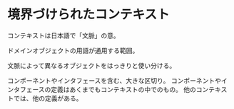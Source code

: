 # 境界づけられたコンテキスト

コンテキストは日本語で「文脈」の意。

ドメインオブジェクトの用語が通用する範囲。

文脈によって異なるオブジェクトをはっきりと使い分ける。

コンポーネントやインタフェースを含む、大きな区切り。
コンポーネントやインタフェースの定義はあくまでもコンテキストの中でのもの。
他のコンテキストでは、他の定義がある。
